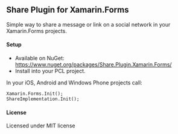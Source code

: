 ## Share Plugin for Xamarin.Forms

Simple way to share a message or link on a social network in your Xamarin.Forms projects.

#### Setup
* Available on NuGet: https://www.nuget.org/packages/Share.Plugin.Xamarin.Forms/
* Install into your PCL project.

In your iOS, Android and Windows Phone projects call:

```
Xamarin.Forms.Init();
ShareImplementation.Init();
```

#### License
Licensed under MIT license
